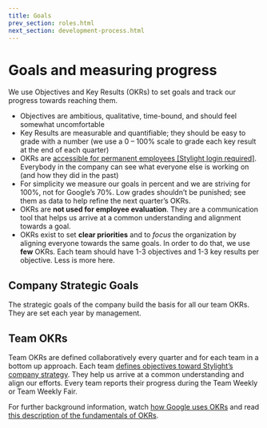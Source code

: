 ```yaml
---
title: Goals
prev_section: roles.html
next_section: development-process.html
---
```


# Goals and measuring progress

We use Objectives and Key Results (OKRs) to set goals and track our progress towards reaching them.

* Objectives are ambitious, qualitative, time-bound, and should feel somewhat uncomfortable
* Key Results are measurable and quantifiable; they should be easy to grade with a number (we use a 0 – 100% scale to grade each key result at the end of each quarter)
* OKRs are [accessible for permanent employees [Stylight login required]](https://drive.google.com/a/stylight.de/folderview?id=0B8kI3ttJEjJiVEtqZlVXSVVnbUU&usp=sharing). Everybody in the company can see what everyone else is working on (and how they did in the past)
* For simplicity we measure our goals in percent and we are striving for 100%, not for Google’s 70%. Low grades shouldn’t be punished; see them as data to help refine the next quarter’s OKRs.
* OKRs are **not used for employee evaluation**. They are a communication tool that helps us arrive at a common understanding and alignment towards a goal.
* OKRs exist to set **clear priorities** and to *focus* the organization by aligning everyone towards the same goals. In order to do that, we use **few** OKRs. Each team should have 1-3 objectives and 1-3 key results per objective. Less is more here.

## Company Strategic Goals
The strategic goals of the company build the basis for all our team OKRs. They are set each year by management.

## Team OKRs
Team OKRs are defined collaboratively every quarter and for each team in a bottom up approach. Each team [defines objectives toward Stylight’s company strategy](https://medium.com/manuelkublbock/pulling-in-the-same-direction-with-autonomous-teams-693d8f2f748d#.6eisdzo6v). They help us arrive at a common understanding and align our efforts. Every team reports their progress during the Team Weekly or Team Weekly Fair.

For further background information, watch [how Google uses OKRs](http://www.gv.com/lib/how-google-sets-goals-objectives-and-key-results-okrs) and read [this description of the fundamentals of OKRs](http://bit.ly/okrs-explained).
